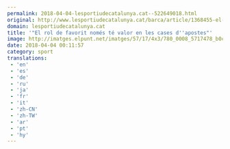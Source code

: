```yaml
---
permalink: 2018-04-04-lesportiudecatalunya.cat--522649018.html
original: http://www.lesportiudecatalunya.cat/barca/article/1368455-el-rol-de-favorit-nomes-te-valor-en-les-cases-d-apostes.html
domain: lesportiudecatalunya.cat
title: '"El rol de favorit només té valor en les cases d''apostes"'
image: http://imatges.elpunt.net/imatges/57/17/4x3/780_0008_5717478_b0c31e5bbc64c512dde4ca9d15536f4c.jpg
date: 2018-04-04 00:11:57
category: sport
translations: 
 - 'en'
 - 'es'
 - 'de'
 - 'ru'
 - 'ja'
 - 'fr'
 - 'it'
 - 'zh-CN'
 - 'zh-TW'
 - 'ar'
 - 'pt'
 - 'hy'
---
```


